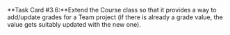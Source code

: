 **Task Card #3.6:**Extend the Course class so that it provides a way to add/update grades for a Team project (if there is already a grade value, the value gets suitably updated with the new one).